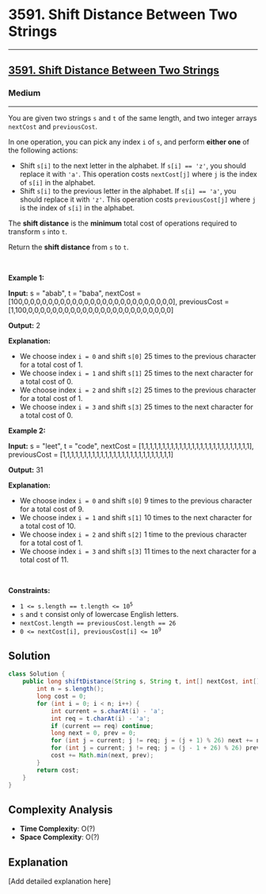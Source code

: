 # 3591. Shift Distance Between Two Strings


---

<h2><a href="https://leetcode.com/problems/shift-distance-between-two-strings">3591. Shift Distance Between Two Strings</a></h2><h3>Medium</h3><hr><p>You are given two strings <code>s</code> and <code>t</code> of the same length, and two integer arrays <code>nextCost</code> and <code>previousCost</code>.</p>

<p>In one operation, you can pick any index <code>i</code> of <code>s</code>, and perform <strong>either one</strong> of the following actions:</p>

<ul>
	<li>Shift <code>s[i]</code> to the next letter in the alphabet. If <code>s[i] == &#39;z&#39;</code>, you should replace it with <code>&#39;a&#39;</code>. This operation costs <code>nextCost[j]</code> where <code>j</code> is the index of <code>s[i]</code> in the alphabet.</li>
	<li>Shift <code>s[i]</code> to the previous letter in the alphabet. If <code>s[i] == &#39;a&#39;</code>, you should replace it with <code>&#39;z&#39;</code>. This operation costs <code>previousCost[j]</code> where <code>j</code> is the index of <code>s[i]</code> in the alphabet.</li>
</ul>

<p>The <strong>shift distance</strong> is the <strong>minimum</strong> total cost of operations required to transform <code>s</code> into <code>t</code>.</p>

<p>Return the <strong>shift distance</strong> from <code>s</code> to <code>t</code>.</p>

<p>&nbsp;</p>
<p><strong class="example">Example 1:</strong></p>

<div class="example-block">
<p><strong>Input:</strong> <span class="example-io">s = &quot;abab&quot;, t = &quot;baba&quot;, nextCost = [100,0,0,0,0,0,0,0,0,0,0,0,0,0,0,0,0,0,0,0,0,0,0,0,0,0], previousCost = [1,100,0,0,0,0,0,0,0,0,0,0,0,0,0,0,0,0,0,0,0,0,0,0,0,0]</span></p>

<p><strong>Output:</strong> <span class="example-io">2</span></p>

<p><strong>Explanation:</strong></p>

<ul>
	<li>We choose index <code>i = 0</code> and shift <code>s[0]</code> 25 times to the previous character for a total cost of 1.</li>
	<li>We choose index <code>i = 1</code> and shift <code>s[1]</code> 25 times to the next character for a total cost of 0.</li>
	<li>We choose index <code>i = 2</code> and shift <code>s[2]</code> 25 times to the previous character for a total cost of 1.</li>
	<li>We choose index <code>i = 3</code> and shift <code>s[3]</code> 25 times to the next character for a total cost of 0.</li>
</ul>
</div>

<p><strong class="example">Example 2:</strong></p>

<div class="example-block">
<p><strong>Input:</strong> <span class="example-io">s = &quot;leet&quot;, t = &quot;code&quot;, nextCost = [1,1,1,1,1,1,1,1,1,1,1,1,1,1,1,1,1,1,1,1,1,1,1,1,1,1], previousCost = [1,1,1,1,1,1,1,1,1,1,1,1,1,1,1,1,1,1,1,1,1,1,1,1,1,1]</span></p>

<p><strong>Output:</strong> <span class="example-io">31</span></p>

<p><strong>Explanation:</strong></p>

<ul>
	<li>We choose index <code>i = 0</code> and shift <code>s[0]</code> 9 times to the previous character for a total cost of 9.</li>
	<li>We choose index <code>i = 1</code> and shift <code>s[1]</code> 10 times to the next character for a total cost of 10.</li>
	<li>We choose index <code>i = 2</code> and shift <code>s[2]</code> 1 time to the previous character for a total cost of 1.</li>
	<li>We choose index <code>i = 3</code> and shift <code>s[3]</code> 11 times to the next character for a total cost of 11.</li>
</ul>
</div>

<p>&nbsp;</p>
<p><strong>Constraints:</strong></p>

<ul>
	<li><code>1 &lt;= s.length == t.length &lt;= 10<sup>5</sup></code></li>
	<li><code>s</code> and <code>t</code> consist only of lowercase English letters.</li>
	<li><code>nextCost.length == previousCost.length == 26</code></li>
	<li><code>0 &lt;= nextCost[i], previousCost[i] &lt;= 10<sup>9</sup></code></li>
</ul>


## Solution

```java
class Solution {
    public long shiftDistance(String s, String t, int[] nextCost, int[] previousCost) {
        int n = s.length();
        long cost = 0;
        for (int i = 0; i < n; i++) {
            int current = s.charAt(i) - 'a';
            int req = t.charAt(i) - 'a';
            if (current == req) continue;
            long next = 0, prev = 0;
            for (int j = current; j != req; j = (j + 1) % 26) next += nextCost[j];
            for (int j = current; j != req; j = (j - 1 + 26) % 26) prev += previousCost[j];
            cost += Math.min(next, prev);
        }
        return cost;
    }
}
```

## Complexity Analysis

- **Time Complexity**: O(?)
- **Space Complexity**: O(?)

## Explanation

[Add detailed explanation here]

